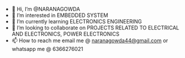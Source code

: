 - 👋 Hi, I’m @NARANAGOWDA
- 👀 I’m interested in EMBEDDED SYSTEM
- 🌱 I’m currently learning ELECTRONICS ENGINEERING
- 💞️ I’m looking to collaborate on PROJECTS RELATED TO ELECTRICAL AND ELECTRONICS, POWER ELECTRONICS
- 📫 How to reach me email me @ naranagowda44@gmail.com or whatsapp me @ 6366276021

<!---
NARANAGOWDA/NARANAGOWDA is a ✨ special ✨ repository because its `README.md` (this file) appears on your GitHub profile.
You can click the Preview link to take a look at your changes.
--->
